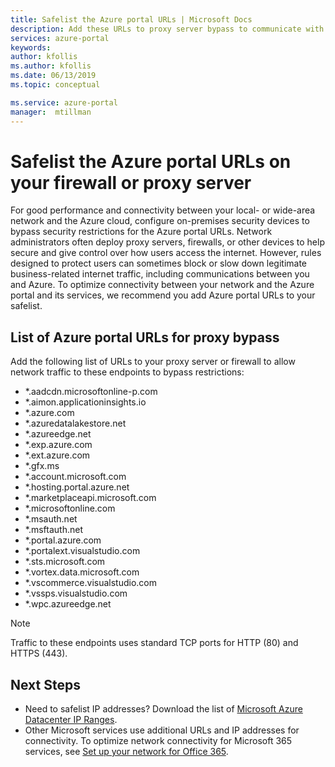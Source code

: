 ```yaml
---
title: Safelist the Azure portal URLs | Microsoft Docs 
description: Add these URLs to proxy server bypass to communicate with the Azure portal and its services
services: azure-portal
keywords: 
author: kfollis
ms.author: kfollis
ms.date: 06/13/2019
ms.topic: conceptual

ms.service: azure-portal
manager:  mtillman
---
```

# Safelist the Azure portal URLs on your firewall or proxy server

For good performance and connectivity between your local- or wide-area network and the Azure cloud, configure on-premises security devices to bypass security restrictions for the Azure portal URLs. Network administrators often deploy proxy servers, firewalls, or other devices to help secure and give control over how users access the internet. However, rules designed to protect users can sometimes block or slow down legitimate business-related internet traffic, including communications between you and Azure. To optimize connectivity between your network and the Azure portal and its services, we recommend you add Azure portal URLs to your safelist.

## List of Azure portal URLs for proxy bypass

Add the following list of URLs to your proxy server or firewall to allow network traffic to these endpoints to bypass restrictions:

* *.aadcdn.microsoftonline-p.com
* *.aimon.applicationinsights.io
* *.azure.com
* *.azuredatalakestore.net
* *.azureedge.net
* *.exp.azure.com
* *.ext.azure.com
* *.gfx.ms
* *.account.microsoft.com
* *.hosting.portal.azure.net
* *.marketplaceapi.microsoft.com
* *.microsoftonline.com
* *.msauth.net
* *.msftauth.net
* *.portal.azure.com
* *.portalext.visualstudio.com
* *.sts.microsoft.com
* *.vortex.data.microsoft.com
* *.vscommerce.visualstudio.com
* *.vssps.visualstudio.com
* *.wpc.azureedge.net

> [!NOTE]
> Traffic to these endpoints uses standard TCP ports for HTTP (80) and HTTPS (443).
>
>
## Next Steps

* Need to safelist IP addresses? Download the list of [Microsoft Azure Datacenter IP Ranges](https://www.microsoft.com/download/details.aspx?id=41653).
* Other Microsoft services use additional URLs and IP addresses for connectivity. To optimize network connectivity for Microsoft 365 services, see [Set up your network for Office 365](office365/enterprise/set-up-network-for-office-365).
